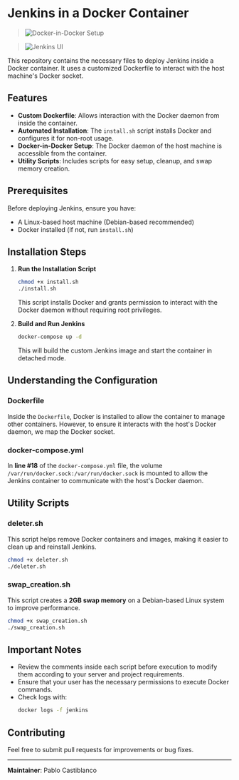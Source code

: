 # Jenkins in a Docker Container

> ![Docker-in-Docker Setup](https://camo.githubusercontent.com/0ecb21c2d2c2dabf45a825e7bcd2151a3ade2a942aa1e55cccec03d77fd1095f/68747470733a2f2f6a656e6b696e732e696f2f73697465732f64656661756c742f66696c65732f6a656e6b696e735f6c6f676f2e706e67)

> ![Jenkins UI]([https://1000marcas.net/wp-content/uploads/2021/05/Docker-Logo-2.png](https://nattia.com/wp-content/uploads/2023/11/que-es-docker.webp))

This repository contains the necessary files to deploy Jenkins inside a Docker container. It uses a customized Dockerfile to interact with the host machine's Docker socket.

## Features
- **Custom Dockerfile**: Allows interaction with the Docker daemon from inside the container.
- **Automated Installation**: The `install.sh` script installs Docker and configures it for non-root usage.
- **Docker-in-Docker Setup**: The Docker daemon of the host machine is accessible from the container.
- **Utility Scripts**: Includes scripts for easy setup, cleanup, and swap memory creation.

## Prerequisites
Before deploying Jenkins, ensure you have:
- A Linux-based host machine (Debian-based recommended)
- Docker installed (if not, run `install.sh`)

## Installation Steps

1. **Run the Installation Script**
   ```bash
   chmod +x install.sh
   ./install.sh
   ```
   This script installs Docker and grants permission to interact with the Docker daemon without requiring root privileges.

2. **Build and Run Jenkins**
   ```bash
   docker-compose up -d
   ```
   This will build the custom Jenkins image and start the container in detached mode.

## Understanding the Configuration

### Dockerfile
Inside the `Dockerfile`, Docker is installed to allow the container to manage other containers. However, to ensure it interacts with the host's Docker daemon, we map the Docker socket.

### docker-compose.yml
In **line #18** of the `docker-compose.yml` file, the volume `/var/run/docker.sock:/var/run/docker.sock` is mounted to allow the Jenkins container to communicate with the host's Docker daemon.

## Utility Scripts

### deleter.sh
This script helps remove Docker containers and images, making it easier to clean up and reinstall Jenkins.
```bash
chmod +x deleter.sh
./deleter.sh
```

### swap_creation.sh
This script creates a **2GB swap memory** on a Debian-based Linux system to improve performance.
```bash
chmod +x swap_creation.sh
./swap_creation.sh
```

## Important Notes
- Review the comments inside each script before execution to modify them according to your server and project requirements.
- Ensure that your user has the necessary permissions to execute Docker commands.
- Check logs with:
  ```bash
  docker logs -f jenkins
  ```


## Contributing
Feel free to submit pull requests for improvements or bug fixes.

---

**Maintainer**: Pablo Castiblanco

